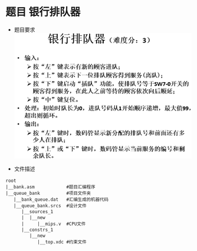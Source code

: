 # 题目 银行排队器

* 题目要求
 ![](./readme_pictures/01.png)

* 文件描述

```
root
|__bank.asm            #题目汇编程序
|__queue_bank          #项目文件夹
   |__bank_queue.dat   #汇编生成的机器代码
   |__queue_bank.srcs  #设计文件
      |__sources_1
      |  |__new
      |     |__mips.v  #CPU文件
      |__constrs_1
         |__new
            |__top.xdc #约束文件
```
